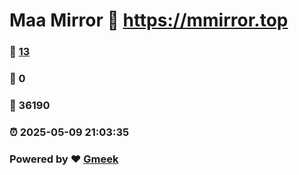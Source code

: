 # Maa Mirror :link: https://mmirror.top 
### :page_facing_up: [13](https://mmirror.top/tag.html) 
### :speech_balloon: 0 
### :hibiscus: 36190 
### :alarm_clock: 2025-05-09 21:03:35 
### Powered by :heart: [Gmeek](https://github.com/Meekdai/Gmeek)
